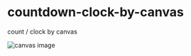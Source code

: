 # countdown-clock-by-canvas
count / clock by canvas

![canvas image](https://github.com/countdown-clock-by-canvas/canvas.png)
